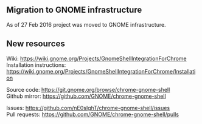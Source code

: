 Migration to GNOME infrastructure
------------

As of 27 Feb 2016 project was moved to GNOME infrastructure.

New resources
------------

Wiki: https://wiki.gnome.org/Projects/GnomeShellIntegrationForChrome  
Installation instructions: https://wiki.gnome.org/Projects/GnomeShellIntegrationForChrome/Installation

Source code: https://git.gnome.org/browse/chrome-gnome-shell  
Github mirror: https://github.com/GNOME/chrome-gnome-shell

Issues: https://github.com/nE0sIghT/chrome-gnome-shell/issues  
Pull requests: https://github.com/GNOME/chrome-gnome-shell/pulls
